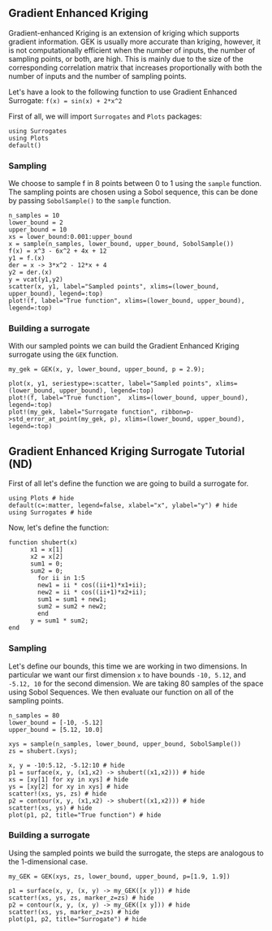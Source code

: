 ## Gradient Enhanced Kriging

Gradient-enhanced Kriging is an extension of kriging which supports gradient information. GEK is usually more accurate than kriging, however, it is not computationally efficient when the number of inputs, the number of sampling points, or both, are high. This is mainly due to the size of the corresponding correlation matrix that increases proportionally with both the number of inputs and the number of sampling points.

Let's have a look to the following function to use Gradient Enhanced Surrogate:
``f(x) = sin(x) + 2*x^2``

First of all, we will import `Surrogates` and `Plots` packages:

```@example GEK1D
using Surrogates
using Plots
default()
```

### Sampling

We choose to sample f in 8 points between 0 to 1 using the `sample` function. The sampling points are chosen using a Sobol sequence, this can be done by passing `SobolSample()` to the `sample` function.

```@example GEK1D
n_samples = 10
lower_bound = 2
upper_bound = 10
xs = lower_bound:0.001:upper_bound
x = sample(n_samples, lower_bound, upper_bound, SobolSample())
f(x) = x^3 - 6x^2 + 4x + 12
y1 = f.(x)
der = x -> 3*x^2 - 12*x + 4
y2 = der.(x)
y = vcat(y1,y2)
scatter(x, y1, label="Sampled points", xlims=(lower_bound, upper_bound), legend=:top)
plot!(f, label="True function", xlims=(lower_bound, upper_bound), legend=:top)
```

### Building a surrogate

With our sampled points we can build the Gradient Enhanced Kriging surrogate using the `GEK` function.

```@example GEK1D
my_gek = GEK(x, y, lower_bound, upper_bound, p = 2.9);
```
```@example @GEK1D
plot(x, y1, seriestype=:scatter, label="Sampled points", xlims=(lower_bound, upper_bound), legend=:top)
plot!(f, label="True function",  xlims=(lower_bound, upper_bound), legend=:top)
plot!(my_gek, label="Surrogate function", ribbon=p->std_error_at_point(my_gek, p), xlims=(lower_bound, upper_bound), legend=:top)
```


## Gradient Enhanced Kriging Surrogate Tutorial (ND)

First of all let's define the function we are going to build a surrogate for.

```@example GEK_ND
using Plots # hide
default(c=:matter, legend=false, xlabel="x", ylabel="y") # hide
using Surrogates # hide
```

Now, let's define the function:

```@example GEK_ND
function shubert(x)
      x1 = x[1]
      x2 = x[2]
      sum1 = 0;
      sum2 = 0;
        for ii in 1:5
	    new1 = ii * cos((ii+1)*x1+ii);
	    new2 = ii * cos((ii+1)*x2+ii);
	    sum1 = sum1 + new1;
	    sum2 = sum2 + new2;
        end
      y = sum1 * sum2;
end
```

### Sampling

Let's define our bounds, this time we are working in two dimensions. In particular we want our first dimension `x` to have bounds `-10, 5.12`, and `-5.12, 10` for the second dimension. We are taking 80 samples of the space using Sobol Sequences. We then evaluate our function on all of the sampling points.

```@example GEK_ND
n_samples = 80
lower_bound = [-10, -5.12]
upper_bound = [5.12, 10.0]

xys = sample(n_samples, lower_bound, upper_bound, SobolSample())
zs = shubert.(xys);
```

```@example GEK_ND
x, y = -10:5.12, -5.12:10 # hide
p1 = surface(x, y, (x1,x2) -> shubert((x1,x2))) # hide
xs = [xy[1] for xy in xys] # hide
ys = [xy[2] for xy in xys] # hide
scatter!(xs, ys, zs) # hide
p2 = contour(x, y, (x1,x2) -> shubert((x1,x2))) # hide
scatter!(xs, ys) # hide
plot(p1, p2, title="True function") # hide
```

### Building a surrogate
Using the sampled points we build the surrogate, the steps are analogous to the 1-dimensional case.

```@example GEK_ND
my_GEK = GEK(xys, zs, lower_bound, upper_bound, p=[1.9, 1.9])
```

```@example GEK_ND
p1 = surface(x, y, (x, y) -> my_GEK([x y])) # hide
scatter!(xs, ys, zs, marker_z=zs) # hide
p2 = contour(x, y, (x, y) -> my_GEK([x y])) # hide
scatter!(xs, ys, marker_z=zs) # hide
plot(p1, p2, title="Surrogate") # hide
```
